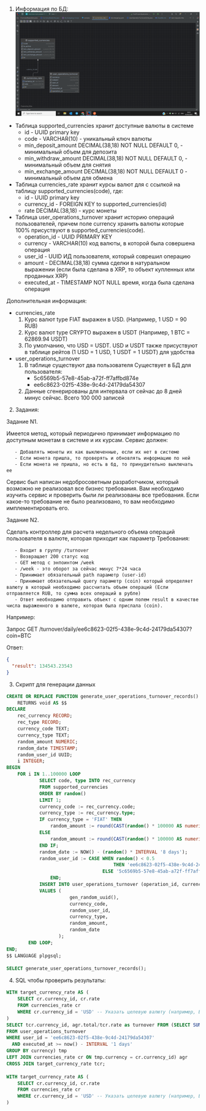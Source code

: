 
1. Информация по БД:
![img.png](img.png)


- Таблица supported_currencies хранит доступные валюты в системе
  - id - UUID primary key
  - code - VARCHAR(10) - уникальный ключ валюты
  - min_deposit_amount DECIMAL(38,18) NOT NULL DEFAULT 0, - минимальный объем для депозита
  - min_withdraw_amount DECIMAL(38,18) NOT NULL DEFAULT 0, - минимальный объем для снятия
  - min_exchange_amount DECIMAL(38,18) NOT NULL DEFAULT 0 - минимальный объем для обмена
- Таблица currencies_rate хранит курсы валют для с ссылкой на таблицу supported_currencies(code), где:
  - id - UUID primary key
  - currency_id - FOREIGN KEY to supported_currencies(id)
  - rate DECIMAL(38,18) - курс монеты
- Таблица user_operations_turnover хранит историю операций пользователей, причем поле currency хранить валюты
  которые 100% присуствуют в supported_currencies(code).
  - operation_id - UUID PRIMARY KEY 
  - currency - VARCHAR(10) код валюты, в которой была совершена операция
  - user_id - UUID ИД пользователя, который соврешил операцию
  - amount - DECIMAL(38,18) сумма сделки в натуральном выражении (если была сделана в XRP, то объект купленных или проданных XRP)
  - executed_at - TIMESTAMP NOT NULL время, когда была сделана операция

Дополнительная информация:
  - currencies_rate
    1) Курс валют type FIAT выражен в USD. (Например, 1 USD = 90 RUB)
    2) Курс валют type CRYPTO выражен в USDT (Например, 1 BTC = 62869.94 USDT)
    3) По умолчанию, что USD = USDT. USD и USDT также присуствуют в таблице рейтов (1 USD = 1 USD, 1 USDT = 1 USDT) для удобства
  - user_operations_turnover
    1) В таблице существуют два пользователя Существует в БД для пользователя:
       - 5c6569b5-57e8-45ab-a72f-ff7affbd874e
       - ee6c8623-02f5-438e-9c4d-24179da54307
    2) Данные сгенерированы для интервала от сейчас до 8 дней минус сейчас. Всего 100 000 записей

2. Задания:

Задание N1. 

Имеется метод, который периодично принимает информацию по доступным монетам в системе и их курсам. 
   Сервис должен:

       - Добавлять монеты их как выключенные, если их нет в системе
       - Если монета пришла, то проверять и обновлять информацию по ней
       - Если монета не пришла, но есть в бд, то принудительно выключать ее
   
   Сервис был написан недобросоветным разработчиком, который возможно не реализовал все бизнес требования. Вам необходимо изучить сервис и 
    проверить были ли реализованы все требования. Если какое-то требование не было реализовано, то вам необходимо имплементировать его. 
   
    
Задание N2.

Сделать контроллер для расчета недельного объема операций пользователя в валюте, которая приходит как параметр
   Требования:

       - Входит в группу /turnover  
       - Возвращает 200 статус код  
       - GET метод с энпоинтом /week
       - /week - это оборот за сейчас минус 7*24 часа
       - Принимает обязательный path параметр (user-id)  
       - Принимает обязательный query параметр (coin) который определяет валюту в который необходимо рассчитать объем операций (Если отправляется RUB, то сумма всех операций в рубле)
       - Ответ необходимо отправить объект с одним полем result в качестве числа выраженного в валюте, которая была прислала (coin).


Например:

Запрос GET /turnover/daily/ee6c8623-02f5-438e-9c4d-24179da54307?coin=BTC 

Ответ: 

```json
{
  "result": 134543.23543
}
```


3. Скрипт для генерации данных
```sql
CREATE OR REPLACE FUNCTION generate_user_operations_turnover_records()
    RETURNS void AS $$
DECLARE
    rec_currency RECORD;
    rec_type RECORD;
    currency_code TEXT;
    currency_type TEXT;
    random_amount NUMERIC;
    random_date TIMESTAMP;
    random_user_id UUID;
    i INTEGER;
BEGIN
    FOR i IN 1..100000 LOOP
            SELECT code, type INTO rec_currency
            FROM supported_currencies
            ORDER BY random()
            LIMIT 1;
            currency_code := rec_currency.code;
            currency_type := rec_currency.type;
            IF currency_type = 'FIAT' THEN
                random_amount := round(CAST(random() * 100000 AS numeric), 2);
            ELSE
                random_amount := round(CAST(random() * 100000 AS numeric), 8);
            END IF;
            random_date := NOW() - (random() * INTERVAL '8 days');
            random_user_id := CASE WHEN random() < 0.5
                                       THEN 'ee6c8623-02f5-438e-9c4d-24179da54307'::UUID
                                   ELSE '5c6569b5-57e8-45ab-a72f-ff7affbd874e'::UUID
                END;
            INSERT INTO user_operations_turnover (operation_id, currency, user_id, subject, amount, executed_at)
            VALUES (
                       gen_random_uuid(),           
                       currency_code,               
                       random_user_id,              
                       currency_type,               
                       random_amount,               
                       random_date                  
                   );
        END LOOP;
END;
$$ LANGUAGE plpgsql;

SELECT generate_user_operations_turnover_records();
```

4. SQL чтобы проверить результаты:
```sql
WITH target_currency_rate AS (
    SELECT cr.currency_id, cr.rate
    FROM currencies_rate cr
    WHERE cr.currency_id = 'USD' -- Указать целевую валюту (например, BTC)
)
SELECT tcr.currency_id, agr.total/tcr.rate as turnover FROM (SELECT SUM(sum * cr.rate) as total FROM (SELECT currency, Sum(amount) as sum
FROM user_operations_turnover
WHERE user_id = 'ee6c8623-02f5-438e-9c4d-24179da54307'
  AND executed_at >= now() - INTERVAL '1 days'
GROUP BY currency) tmp
LEFT JOIN currencies_rate cr ON tmp.currency = cr.currency_id) agr
CROSS JOIN target_currency_rate tcr;

WITH target_currency_rate AS (
    SELECT cr.currency_id, cr.rate
    FROM currencies_rate cr
    WHERE cr.currency_id = 'USD' -- Указать целевую валюту (например, BTC)
)
```

